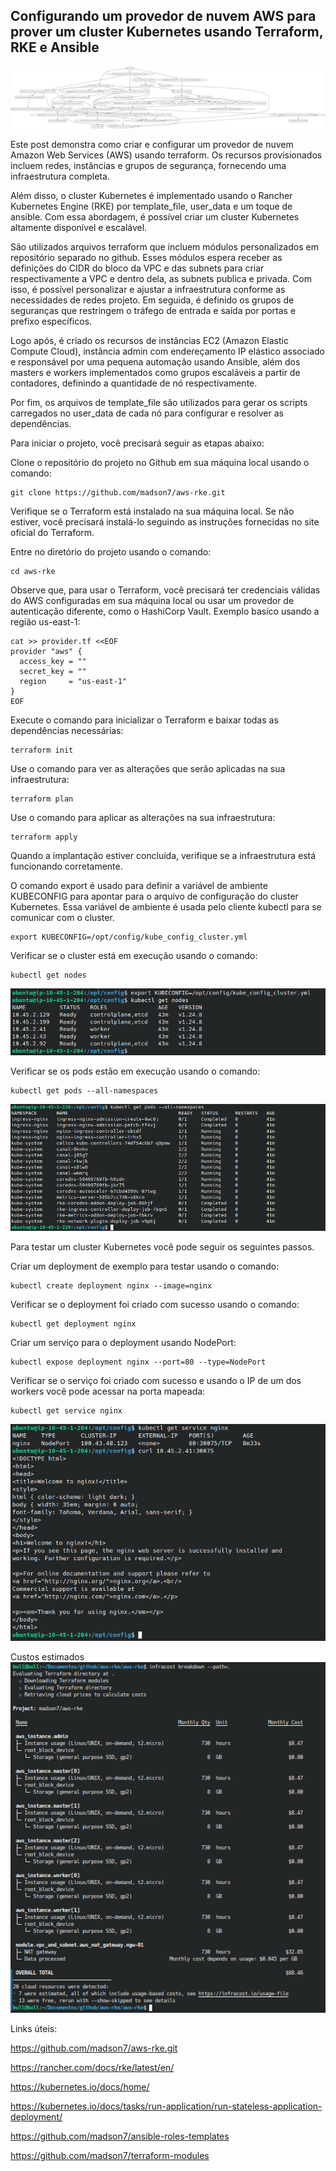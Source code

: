 ## Configurando um provedor de nuvem AWS para prover um cluster Kubernetes usando Terraform, RKE e Ansible

![get nodes](./img/diagrama.png)

Este post demonstra como criar e configurar um provedor de nuvem Amazon Web Services (AWS) usando terraform. Os recursos provisionados incluem redes, instâncias e grupos de segurança, fornecendo uma infraestrutura completa.

Além disso, o cluster Kubernetes é implementado usando o Rancher Kubernetes Engine (RKE) por template_file, user_data e um toque de ansible. Com essa abordagem, é possível criar um cluster Kubernetes altamente disponível e escalável.

São utilizados arquivos terraform que incluem módulos personalizados em repositório separado no github. Esses módulos espera receber as definições do CIDR do bloco da VPC e das subnets para criar respectivamente a VPC e dentro dela, as subnets publica e privada. Com isso, é possível personalizar e ajustar a infraestrutura conforme as necessidades de redes projeto.
Em seguida, é definido os grupos de seguranças que restringem o tráfego de entrada e saída por portas e prefixo específicos.

Logo após, é criado os recursos de instâncias EC2 (Amazon Elastic Compute Cloud), instância admin com endereçamento IP elástico associado e responsável por uma pequena automação usando Ansible, além dos masters e workers implementados como grupos escaláveis a partir de contadores, definindo a quantidade de nó respectivamente.

Por fim, os arquivos de template_file são utilizados para gerar os scripts carregados no user_data de cada nó para configurar e resolver as dependências.

Para iniciar o projeto, você precisará seguir as etapas abaixo:

Clone o repositório do projeto no Github em sua máquina local usando o comando:
```
git clone https://github.com/madson7/aws-rke.git
```

Verifique se o Terraform está instalado na sua máquina local. Se não estiver, você precisará instalá-lo seguindo as instruções fornecidas no site oficial do Terraform.

Entre no diretório do projeto usando o comando:
```
cd aws-rke
```

Observe que, para usar o Terraform, você precisará ter credenciais válidas do AWS configuradas em sua máquina local ou usar um provedor de autenticação diferente, como o HashiCorp Vault. Exemplo basíco usando a região us-east-1:

```
cat >> provider.tf <<EOF
provider "aws" {
  access_key = ""
  secret_key = ""
  region     = "us-east-1"
}
EOF
```

Execute o comando para inicializar o Terraform e baixar todas as dependências necessárias:
```
terraform init
```

Use o comando para ver as alterações que serão aplicadas na sua infraestrutura:
```
terraform plan
```

Use o comando para aplicar as alterações na sua infraestrutura:
```
terraform apply
```

Quando a implantação estiver concluída, verifique se a infraestrutura está funcionando corretamente.

O comando export é usado para definir a variável de ambiente KUBECONFIG para apontar para o arquivo de configuração do cluster Kubernetes. Essa variável de ambiente é usada pelo cliente kubectl para se comunicar com o cluster.
```
export KUBECONFIG=/opt/config/kube_config_cluster.yml
```

Verificar se o cluster está em execução usando o comando:
```
kubectl get nodes
```
![get nodes](./img/getnodes.png)

Verificar se os pods estão em execução usando o comando:
```
kubectl get pods --all-namespaces
```
![get nodes](./img/getpods.png)

Para testar um cluster Kubernetes você pode seguir os seguintes passos.

Criar um deployment de exemplo para testar usando o comando:
```
kubectl create deployment nginx --image=nginx
```

Verificar se o deployment foi criado com sucesso usando o comando:
```
kubectl get deployment nginx
```

Criar um serviço para o deployment usando NodePort:
```
kubectl expose deployment nginx --port=80 --type=NodePort
```

Verificar se o serviço foi criado com sucesso e usando o IP de um dos workers você pode acessar na porta mapeada:
```
kubectl get service nginx
```
![get nodes](./img/getservice.png)

Custos estimados
![get nodes](./img/infracost.png)

Links úteis:

https://github.com/madson7/aws-rke.git

https://rancher.com/docs/rke/latest/en/

https://kubernetes.io/docs/home/

https://kubernetes.io/docs/tasks/run-application/run-stateless-application-deployment/

https://github.com/madson7/ansible-roles-templates

https://github.com/madson7/terraform-modules
